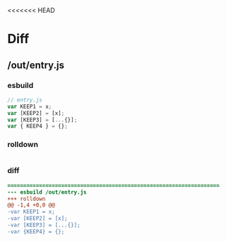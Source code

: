 <<<<<<< HEAD
# Diff
## /out/entry.js
### esbuild
```js
// entry.js
var KEEP1 = x;
var [KEEP2] = [x];
var [KEEP3] = [...{}];
var { KEEP4 } = {};
```
### rolldown
```js

```
### diff
```diff
===================================================================
--- esbuild	/out/entry.js
+++ rolldown	
@@ -1,4 +0,0 @@
-var KEEP1 = x;
-var [KEEP2] = [x];
-var [KEEP3] = [...{}];
-var {KEEP4} = {};

```